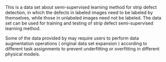 This is a data set about semi-supervised learning method for strip defect detection, in which the defects in labeled images need to be labeled by themselves, while those in unlabeled images need not be labeled. The data set can be used for training and testing of strip defect semi-supervised learning method.

Some of the data provided by  may require users to perform data augmentation operations ( original data set expansion ) according to different task assignments to prevent underfitting or overfitting in different physical models.
